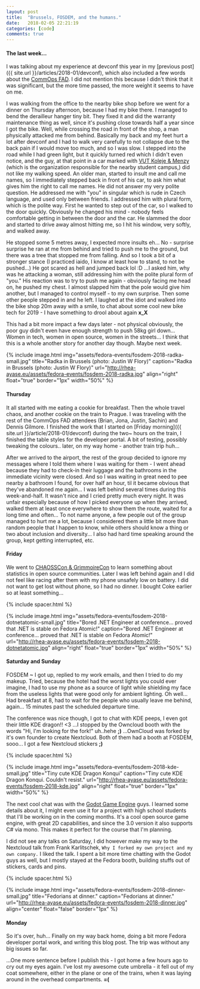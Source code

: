 ```yaml
---
layout: post
title:  "Brussels, FOSDEM, and the humans."
date:   2018-02-05 22:21:19
categories: [code]
comments: true
---
```


#### The last week...

I was talking about my experience at devconf this year in my [previous post]({{ site.url }}/articles/2018-01/devconf), which also included a few words about the [CommOps FAD](https://fedoraproject.org/wiki/FAD_CommOps_2018). I did not mention this because I didn't think that it was significant, but the more time passed, the more weight it seems to have on me.

I was walking from the office to the nearby bike shop before we went for a dinner on Thursday afternoon, because I had my bike there. I managed to bend the derailleur hanger tiny bit. They fixed it and did the warranty maintenance thing as well, since it's pushing close towards half a year since I got the bike. Well, while crossing the road in front of the shop, a man physically attacked me from behind. <!--more--> Basically my back and my feet hurt a lot after devconf and I had to walk very carefully to not collapse due to the back pain if I would move too much, and so I was slow. I stepped into the road while I had green light, but it quickly turned red which I didn't even notice, and the guy, at that point in a car marked with [VUT Koleje & Menzy](http://www.kam.vutbr.cz/) (which is the organization responsible for the nearby student campus,) did not like my walking speed. An older man, started to insult me and call me names, so I immediately stepped back in front of his car, to ask him what gives him the right to call me names. He did not answer my very polite question. He addressed me with "you" in singular which is rude in Czech language, and used only between friends. I addressed him with plural form, which is the polite way. First he wanted to step out of the car, so I walked to the door quickly. Obviously he changed his mind - nobody feels comfortable getting in between the door and the car. He slammed the door and started to drive away almost hitting me, so I hit his window, very softly, and walked away.

He stopped some 5 metres away, I expected more insults eh... No - surprise surprise he ran at me from behind and tried to push me to the ground, but there was a tree that stopped me from falling. And so I took a bit of a stronger stance (I practiced iaido, I know at least how to stand, to not be pushed...) He got scared as hell and jumped back lol :D ...I asked him, why was he attacking a woman, still addressing him with the polite plural form of "you." His reaction was to try to push me again - obviously facing me head on, he pushed my chest. I almost slapped him that the pole would give him another, but I managed to control myself - to my own surprise. Then some other people stepped in and he left. I laughed at the idiot and walked into the bike shop 20m away with a smile, to chat about some cool new bike tech for 2019 - I have something to drool about again **x\_X**

This had a bit more impact a few days later - not physical obviously, the poor guy didn't even have enough strength to push 58kg girl down... Women in tech, women in open source, women in the streets... I think that this is a whole another story for another day though. Maybe next week.

{% include image.html
  img="assets/fedora-events/fosdem-2018-radka-small.jpg"
  title="Radka in Brussels (photo: Justin W Flory)"
  caption="Radka in Brussels (photo: Justin W Flory)"
  url="http://rhea-ayase.eu/assets/fedora-events/fosdem-2018-radka.jpg"
  align="right"
  float="true"
  border="1px"
  width="50%"
%}

#### Thursday

It all started with me eating a cookie for breakfast. Then the whole travel chaos, and another cookie on the train to Prague. I was traveling with the rest of the CommOps FAD attendees (Brian, Jona, Justin, Sachin) and Dennis Gilmore. I finished the work that I started on [Friday morning]({{ site.url }}/article/2018-01/devconf) during the two~ hours on the train, I finished the table styles for the developer portal. A bit of testing, possibly tweaking the colours.. later, on my way home - another train trip huh...

After we arrived to the airport, the rest of the group decided to ignore my messages where I told them where I was waiting for them - I went ahead because they had to check-in their luggage and the bathrooms in the immediate vicinity were closed. And so I was waiting in great need to pee nearby a bathroom I found, for over half an hour, til it became obvious that they've abandoned me again... I was left behind several times during this week-and-half. It wasn't nice and I cried pretty much every night. It was unfair especially because of how I picked everyone up when they arrived, walked them at least once everywhere to show them the route, waited for a long time and often... To not name anyone, a few people out of the group managed to hurt me a lot, because I considered them a little bit more than random people that I happen to know, while others should know a thing or two about inclusion and diversity... I also had hard time speaking around the group, kept getting interrupted, etc.

#### Friday

We went to [CHAOSSCon & GrimmoireCon](http://grimoirelab.github.io/con/) to learn something about statistics in open source communities. Later I was left behind again and I did not feel like racing after them with my phone unsafely low on battery. I did not want to get lost without phone, so I had no dinner. I bought Coke earlier so at least something...

{% include spacer.html %}

{% include image.html
  img="assets/fedora-events/fosdem-2018-dotnetatomic-small.jpg"
  title="Bored .NET Engineer at conference... proved that .NET is stable on Fedora Atomic!"
  caption="Bored .NET Engineer at conference... proved that .NET is stable on Fedora Atomic!"
  url="http://rhea-ayase.eu/assets/fedora-events/fosdem-2018-dotnetatomic.jpg"
  align="right"
  float="true"
  border="1px"
  width="50%"
%}

#### Saturday and Sunday

FOSDEM ~ I got up, replied to my work emails, and then I tried to do my makeup. Tried, because the hotel had the worst lights you could ever imagine, I had to use my phone as a source of light while shielding my face from the useless lights that were good only for ambient lighting. Oh well... Had breakfast at 8, had to wait for the people who usually leave me behind, again... 15 minutes past the scheduled departure time.

The conference was nice though, I got to chat with KDE peeps, I even got their little KDE dragon!! <3 ...I stopped by the Owncloud booth with the words "Hi, I'm looking for the fork!" uh..hehe **;)** ...OwnCloud was forked by it's own founder to create Nextcloud. Both of them had a booth at FOSDEM, sooo... I got a few Nextcloud stickers **;)**

{% include spacer.html %}

<!-- KDE dragon -->
{% include image.html
  img="assets/fedora-events/fosdem-2018-kde-small.jpg"
  title="Tiny cute KDE Dragon Konqui"
  caption="Tiny cute KDE Dragon Konqui. Couldn't resist."
  url="http://rhea-ayase.eu/assets/fedora-events/fosdem-2018-kde.jpg"
  align="right"
  float="true"
  border="1px"
  width="50%"
%}

The next cool chat was with the [Godot Game Engine](https://godotengine.org/) guys. I learned some details about it, I might even use it for a project with high school students that I'll be working on in the coming months. It's a cool open source game engine, with great 2D capabilities, and since the 3.0 version it also supports C# via mono. This makes it perfect for the course that I'm planning.

I did not see any talks on Saturday, I did however make my way to the Nextcloud talk from Frank Karlitschek, `Why I forked my own project and my own company.` I liked the talk. I spent a bit more time chatting with the Godot guys as well, but I mostly stayed at the Fedora booth, building stuffs out of stickers, cards and pins.

{% include spacer.html %}

{% include image.html
  img="assets/fedora-events/fosdem-2018-dinner-small.jpg"
  title="Fedorians at dinner."
  caption="Fedorians at dinner."
  url="http://rhea-ayase.eu/assets/fedora-events/fosdem-2018-dinner.jpg"
  align="center"
  float="false"
  border="1px"
%}

#### Monday

So it's over, huh... Finally on my way back home, doing a bit more Fedora developer portal work, and writing this blog post. The trip was without any big issues so far.

...One more sentence before I publish this - I got home a few hours ago to cry out my eyes again. I've lost my awesome cute umbrella - it fell out of my coat somewhere, either in the plane or one of the trains, when it was laying around in the overhead compartments. **=(**

